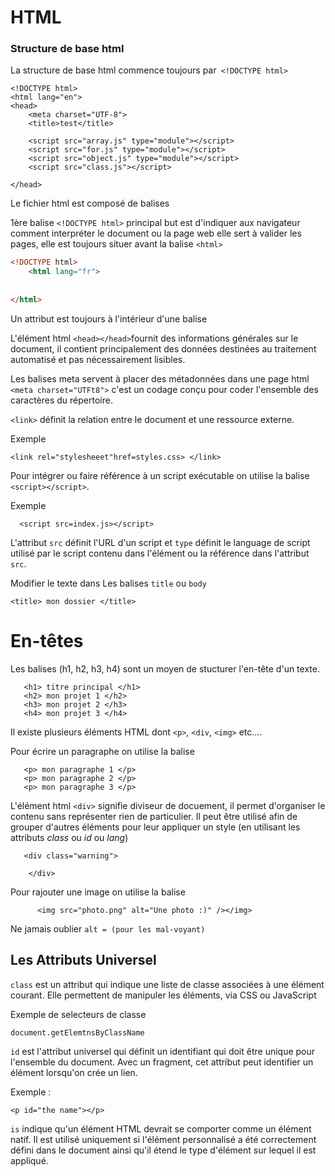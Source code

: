 # HTML

### Structure de base html
La structure de base html commence toujours par` <!DOCTYPE html>`

```
<!DOCTYPE html>
<html lang="en">
<head>
    <meta charset="UTF-8">
    <title>test</title>

    <script src="array.js" type="module"></script>
    <script src="for.js" type="module"></script>
    <script src="object.js" type="module"></script>
    <script src="class.js"></script>
    
</head>
```


Le fichier html est composé de balises
    
1ère balise `<!DOCTYPE html>` principal but est d'indiquer aux
navigateur comment interpréter le  document ou la page web
elle sert à valider les pages, elle est toujours situer avant la balise `<html>`

```html
<!DOCTYPE html>
    <html lang="fr">
    
 
</html>
```
Un attribut est toujours à l'intérieur d'une balise 

L'élément html `<head></head>`fournit des informations générales sur le document,
il contient principalement des données  destinées au traitement automatisé et pas nécessairement
lisibles.

Les balises meta servent à placer des métadonnées dans une page html
`<meta charset="UTFt8">` c'est un codage conçu pour coder l'ensemble des caractères du répertoire. 
   
 `<link>` définit la relation entre le document et une ressource externe.
 
 Exemple
 ```
 <link rel="stylesheeet"href=styles.css> </link>
 ```
 
Pour intégrer ou faire référence à un script exécutable on utilise la balise `<script></script>`.

Exemple

``` htlm
  <script src=index.js></script>
 ```
L'attribut  `src` définit l'URL d'un script et `type` définit le language de script utilisé par le script contenu
dans l'élément ou la référence dans l'attribut `src`.



Modifier le texte dans Les balises `title` ou `body`

```
<title> mon dossier </title>
```


# En-têtes
    
Les balises (h1, h2, h3, h4) sont un moyen de stucturer l'en-tête d'un texte.

 ```
    <h1> titre principal </h1>
    <h2> mon projet 1 </h2>
    <h3> mon projet 2 </h3>
    <h4> mon projet 3 </h4>
```

Il existe plusieurs éléments HTML dont `<p>`, `<div`, `<img>` etc....

Pour écrire un paragraphe on utilise la balise <p></p>
 ```
    <p> mon paragraphe 1 </p>
    <p> mon paragraphe 2 </p>
    <p> mon paragraphe 3 </p>
 ```   
    
L'élément html `<div>` signifie diviseur de docuement, il permet d'organiser le contenu sans 
représenter rien de particulier. Il peut être utilisé afin de grouper d'autres éléments pour 
leur appliquer un style (en utilisant les attributs *class* ou *id* ou *lang*) 

 ```
    <div class="warning">
          
     </div> 
 ```   
 
Pour rajouter une image on utilise la balise <img>

``` 
      <img src="photo.png" alt="Une photo :)" /></img>
 ```
    
      
Ne jamais oublier `alt = (pour les mal-voyant)` 

## Les Attributs Universel

`class` est un attribut qui indique une liste de classe associées à une élément courant.
Elle permettent de manipuler les éléments, via CSS ou JavaScript

Exemple de selecteurs de classe

```
document.getElemtnsByClassName
```
`id` est l'attribut universel qui définit un identifiant qui doit être unique pour l'ensemble du document.
Avec un fragment, cet attribut peut identifier un élément lorsqu'on crée un lien.

Exemple :

```
<p id="the name"></p>
```

`is` indique qu'un élément HTML devrait se comporter comme un élément natif.
Il est utilisé uniquement si l'élément personnalisé a été correctement
défini dans le document ainsi qu'il étend le type d'élément sur lequel il est appliqué. 


</head>
<body>
    
